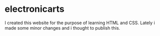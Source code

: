 # electronicarts
I created this website for the purpose of learning HTML and CSS. Lately i made some minor changes and i thought to publish this.
